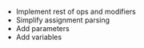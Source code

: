 - Implement rest of ops and modifiers
- Simplify assignment parsing
- Add parameters
- Add variables